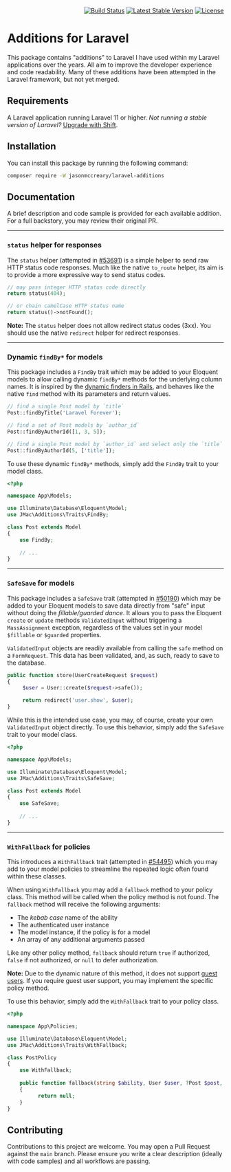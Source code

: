 <p align="right">
    <a href="https://github.com/jasonmccreary/laravel-additions/actions"><img src="https://github.com/jasonmccreary/laravel-additions/workflows/Build/badge.svg" alt="Build Status"></a>
    <a href="https://packagist.org/packages/jasonmccreary/laravel-additions"><img src="https://poser.pugx.org/jasonmccreary/laravel-additions/v/stable.svg" alt="Latest Stable Version"></a>
    <a href="https://github.com/badges/poser/blob/master/LICENSE"><img src="https://poser.pugx.org/jasonmccreary/laravel-additions/license.svg" alt="License"></a>
</p>

# Additions for Laravel
This package contains "additions" to Laravel I have used within my Laravel applications over the years. All aim to improve the developer experience and code readability. Many of these additions have been attempted in the Laravel framework, but not yet merged.


## Requirements
A Laravel application running Laravel 11 or higher. _Not running a stable version of Laravel?_ [Upgrade with Shift](https://laravelshift.com). 


## Installation
You can install this package by running the following command:

```sh
composer require -W jasonmccreary/laravel-additions
```


## Documentation
A brief description and code sample is provided for each available addition. For a full backstory, you may review their original PR.

---

### `status` helper for responses
The `status` helper (attempted in [#53691](https://github.com/laravel/framework/pull/53691)) is a simple helper to send raw HTTP status code responses. Much like the native `to_route` helper, its aim is to provide a more expressive way to send status codes.

```php
// may pass integer HTTP status code directly
return status(404);

// or chain camelCase HTTP status name
return status()->notFound();
```

**Note:** The `status` helper does not allow redirect status codes (3xx). You should use the native `redirect` helper for redirect responses.

---

### Dynamic `findBy*` for models
This package includes a `FindBy` trait which may be added to your Eloquent models to allow calling dynamic `findBy*` methods for the underlying column names. It is inspired by the [dynamic finders in Rails](https://guides.rubyonrails.org/active_record_querying.html#dynamic-finders), and behaves like the native `find` method with its parameters and return values.

```php
// find a single Post model by `title`
Post::findByTitle('Laravel Forever');

// find a set of Post models by `author_id`
Post::findByAuthorId([1, 3, 5]);

// find a single Post model by `author_id` and select only the `title`
Post::findByAuthorId(5, ['title']);
```

To use these dynamic `findBy*` methods, simply add the `FindBy` trait to your model class.

```php
<?php

namespace App\Models;

use Illuminate\Database\Eloquent\Model;
use JMac\Additions\Traits\FindBy;

class Post extends Model
{
    use FindBy;
    
    // ...
}
```

---

### `SafeSave` for models
This package includes a `SafeSave` trait (attempted in [#50190](https://github.com/laravel/framework/pull/50190)) which may be added to your Eloquent models to save data directly from "safe" input without doing the _fillable/guarded dance_. It allows you to pass the Eloquent `create` or `update` methods `ValidatedInput` without triggering a `MassAssignment` exception, regardless of the values set in your model `$fillable` or `$guarded` properties.

`ValidatedInput` objects are readily available from calling the `safe` method on a `FormRequest`. This data has been validated, and, as such, ready to save to the database.

```php
public function store(UserCreateRequest $request)
{
     $user = User::create($request->safe());

     return redirect('user.show', $user);
}
```

While this is the intended use case, you may, of course, create your own `ValidatedInput` object directly. To use this behavior, simply add the `SafeSave` trait to your model class.

```php
<?php

namespace App\Models;

use Illuminate\Database\Eloquent\Model;
use JMac\Additions\Traits\SafeSave;

class Post extends Model
{
    use SafeSave;
    
    // ...
}
```

---

### `WithFallback` for policies
This introduces a `WithFallback` trait (attempted in [#54495](https://github.com/laravel/framework/pull/50190)) which you may add to your model policies to streamline the repeated logic often found within these classes.

When using `WithFallback` you may add a `fallback` method to your policy class. This method will be called when the policy method is not found. The `fallback` method will receive the following arguments:

- The _kebab case_ name of the ability
- The authenticated user instance
- The model instance, if the policy is for a model
- An array of any additional arguments passed

Like any other policy method, `fallback` should return `true` if authorized, `false` if not authorized, or `null` to defer authorization.

**Note:** Due to the dynamic nature of this method, it does not support [guest users](https://laravel.com/docs/12.x/authorization#guest-users). If you require guest user support, you may implement the specific policy method.

To use this behavior, simply add the `WithFallback` trait to your policy class.

```php
<?php

namespace App\Policies;

use Illuminate\Database\Eloquent\Model;
use JMac\Additions\Traits\WithFallback;

class PostPolicy
{
    use WithFallback;
    
    public function fallback(string $ability, User $user, ?Post $post, array $arguments): ?bool
    {
          return null;
    }
}
```


## Contributing
Contributions to this project are welcome. You may open a Pull Request against the `main` branch. Please ensure you write a clear description (ideally with code samples) and all workflows are passing.




